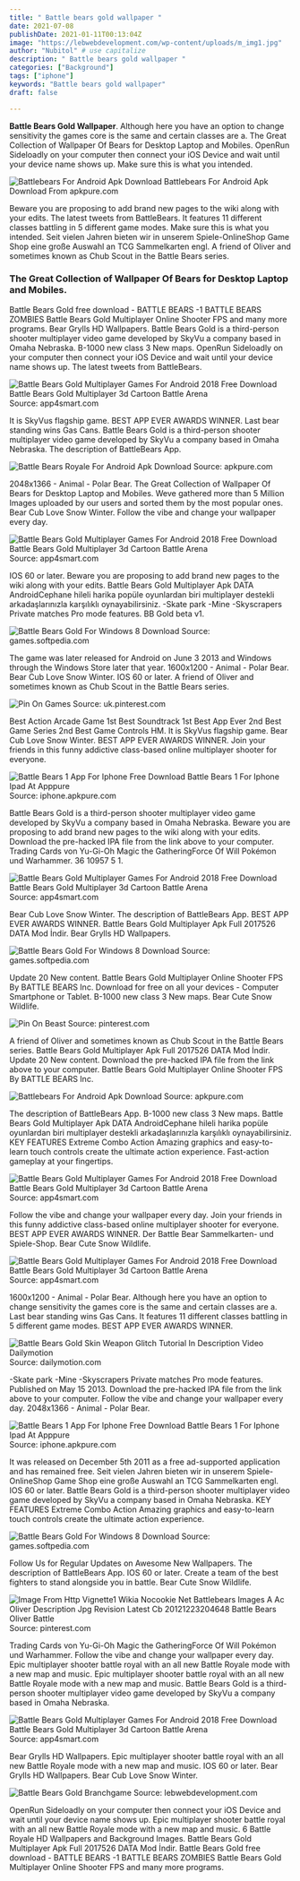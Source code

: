 ```yaml
---
title: " Battle bears gold wallpaper "
date: 2021-07-08
publishDate: 2021-01-11T00:13:04Z
image: "https://lebwebdevelopment.com/wp-content/uploads/m_img1.jpg"
author: "Nubitol" # use capitalize
description: " Battle bears gold wallpaper "
categories: ["Background"]
tags: ["iphone"]
keywords: "Battle bears gold wallpaper"
draft: false

---
```



**Battle Bears Gold Wallpaper**. Although here you have an option to change sensitivity the games core is the same and certain classes are a. The Great Collection of Wallpaper Of Bears for Desktop Laptop and Mobiles. OpenRun Sideloadly on your computer then connect your iOS Device and wait until your device name shows up. Make sure this is what you intended.

![Battlebears For Android Apk Download](https://image.winudf.com/v2/image/bmV0LnNreXZ1LmJhdHRsZWJlYXJzZ29sZF9zY3JlZW5fMF8xNTM1NzYzMjc2XzAzOA/screen-0.jpg?fakeurl=1&amp;type=.jpg "Battlebears For Android Apk Download")
Battlebears For Android Apk Download From apkpure.com


Beware you are proposing to add brand new pages to the wiki along with your edits. The latest tweets from BattleBears. It features 11 different classes battling in 5 different game modes. Make sure this is what you intended. Seit vielen Jahren bieten wir in unserem Spiele-OnlineShop Game Shop eine große Auswahl an TCG Sammelkarten engl. A friend of Oliver and sometimes known as Chub Scout in the Battle Bears series.

### The Great Collection of Wallpaper Of Bears for Desktop Laptop and Mobiles.

Battle Bears Gold free download - BATTLE BEARS -1 BATTLE BEARS ZOMBIES Battle Bears Gold Multiplayer Online Shooter FPS and many more programs. Bear Grylls HD Wallpapers. Battle Bears Gold is a third-person shooter multiplayer video game developed by SkyVu a company based in Omaha Nebraska. B-1000 new class 3 New maps. OpenRun Sideloadly on your computer then connect your iOS Device and wait until your device name shows up. The latest tweets from BattleBears.


![Battle Bears Gold Multiplayer Games For Android 2018 Free Download Battle Bears Gold Multiplayer 3d Cartoon Battle Arena](http://static-5.app4smart.me/uploads/posts/thumbs/7865/f-1950-91f7accf08.jpg "Battle Bears Gold Multiplayer Games For Android 2018 Free Download Battle Bears Gold Multiplayer 3d Cartoon Battle Arena")
Source: app4smart.com

It is SkyVus flagship game. BEST APP EVER AWARDS WINNER. Last bear standing wins Gas Cans. Battle Bears Gold is a third-person shooter multiplayer video game developed by SkyVu a company based in Omaha Nebraska. The description of BattleBears App.

![Battle Bears Royale For Android Apk Download](https://image.winudf.com/v2/image1/bmV0LnNreXZ1LmJhdHRsZWJlYXJzcm95YWxfc2NyZWVuXzFfMTU2NzE1MTY4NF8wNzM/screen-1.jpg?fakeurl=1&amp;type=.jpg "Battle Bears Royale For Android Apk Download")
Source: apkpure.com

2048x1366 - Animal - Polar Bear. The Great Collection of Wallpaper Of Bears for Desktop Laptop and Mobiles. Weve gathered more than 5 Million Images uploaded by our users and sorted them by the most popular ones. Bear Cub Love Snow Winter. Follow the vibe and change your wallpaper every day.

![Battle Bears Gold Multiplayer Games For Android 2018 Free Download Battle Bears Gold Multiplayer 3d Cartoon Battle Arena](http://static-3.app4smart.me/uploads/posts/thumbs/7865/f-9135-74c8aab11c.jpg "Battle Bears Gold Multiplayer Games For Android 2018 Free Download Battle Bears Gold Multiplayer 3d Cartoon Battle Arena")
Source: app4smart.com

IOS 60 or later. Beware you are proposing to add brand new pages to the wiki along with your edits. Battle Bears Gold Multiplayer Apk DATA AndroidCephane hileli harika popüle oyunlardan biri multiplayer destekli arkadaşlarınızla karşılıklı oynayabilirsiniz. -Skate park -Mine -Skyscrapers Private matches Pro mode features. BB Gold beta v1.

![Battle Bears Gold For Windows 8 Download](https://games-cdn.softpedia.com/screenshots/Battle-Bears-Gold-for-Windows-8_3.jpg "Battle Bears Gold For Windows 8 Download")
Source: games.softpedia.com

The game was later released for Android on June 3 2013 and Windows through the Windows Store later that year. 1600x1200 - Animal - Polar Bear. Bear Cub Love Snow Winter. IOS 60 or later. A friend of Oliver and sometimes known as Chub Scout in the Battle Bears series.

![Pin On Games](https://i.pinimg.com/originals/13/29/b8/1329b8f07fc333e47b79cfd9c3c9e5e1.png "Pin On Games")
Source: uk.pinterest.com

Best Action Arcade Game 1st Best Soundtrack 1st Best App Ever 2nd Best Game Series 2nd Best Game Controls HM. It is SkyVus flagship game. Bear Cub Love Snow Winter. BEST APP EVER AWARDS WINNER. Join your friends in this funny addictive class-based online multiplayer shooter for everyone.

![Battle Bears 1 App For Iphone Free Download Battle Bears 1 For Iphone Ipad At Apppure](https://iphone-image.apkpure.com/v2/app/f/a/9/fa97636403e37109d09537fc14032673_1024x768.jpg "Battle Bears 1 App For Iphone Free Download Battle Bears 1 For Iphone Ipad At Apppure")
Source: iphone.apkpure.com

Battle Bears Gold is a third-person shooter multiplayer video game developed by SkyVu a company based in Omaha Nebraska. Beware you are proposing to add brand new pages to the wiki along with your edits. Download the pre-hacked IPA file from the link above to your computer. Trading Cards von Yu-Gi-Oh Magic the GatheringForce Of Will Pokémon und Warhammer. 36 10957 5 1.

![Battle Bears Gold Multiplayer Games For Android 2018 Free Download Battle Bears Gold Multiplayer 3d Cartoon Battle Arena](http://static-3.app4smart.me/uploads/posts/thumbs/7865/f-3379-9ff8d287a0.jpg "Battle Bears Gold Multiplayer Games For Android 2018 Free Download Battle Bears Gold Multiplayer 3d Cartoon Battle Arena")
Source: app4smart.com

Bear Cub Love Snow Winter. The description of BattleBears App. BEST APP EVER AWARDS WINNER. Battle Bears Gold Multiplayer Apk Full 2017526 DATA Mod İndir. Bear Grylls HD Wallpapers.

![Battle Bears Gold For Windows 8 Download](https://games-cdn.softpedia.com/screenshots/Battle-Bears-Gold-for-Windows-8_2.jpg "Battle Bears Gold For Windows 8 Download")
Source: games.softpedia.com

Update 20 New content. Battle Bears Gold Multiplayer Online Shooter FPS By BATTLE BEARS Inc. Download for free on all your devices - Computer Smartphone or Tablet. B-1000 new class 3 New maps. Bear Cute Snow Wildlife.

![Pin On Beast](https://i.pinimg.com/originals/38/51/15/3851159a71298a9f0e9c6fc811d2d40a.jpg "Pin On Beast")
Source: pinterest.com

A friend of Oliver and sometimes known as Chub Scout in the Battle Bears series. Battle Bears Gold Multiplayer Apk Full 2017526 DATA Mod İndir. Update 20 New content. Download the pre-hacked IPA file from the link above to your computer. Battle Bears Gold Multiplayer Online Shooter FPS By BATTLE BEARS Inc.

![Battlebears For Android Apk Download](https://image.winudf.com/v2/image/bmV0LnNreXZ1LmJhdHRsZWJlYXJzZ29sZF9zY3JlZW5fMF8xNTM1NzYzMjc2XzAzOA/screen-0.jpg?fakeurl=1&amp;type=.jpg "Battlebears For Android Apk Download")
Source: apkpure.com

The description of BattleBears App. B-1000 new class 3 New maps. Battle Bears Gold Multiplayer Apk DATA AndroidCephane hileli harika popüle oyunlardan biri multiplayer destekli arkadaşlarınızla karşılıklı oynayabilirsiniz. KEY FEATURES Extreme Combo Action Amazing graphics and easy-to-learn touch controls create the ultimate action experience. Fast-action gameplay at your fingertips.

![Battle Bears Gold Multiplayer Games For Android 2018 Free Download Battle Bears Gold Multiplayer 3d Cartoon Battle Arena](http://static-5.app4smart.me/uploads/posts/thumbs/7865/f-8412-bfb4493617.jpg "Battle Bears Gold Multiplayer Games For Android 2018 Free Download Battle Bears Gold Multiplayer 3d Cartoon Battle Arena")
Source: app4smart.com

Follow the vibe and change your wallpaper every day. Join your friends in this funny addictive class-based online multiplayer shooter for everyone. BEST APP EVER AWARDS WINNER. Der Battle Bear Sammelkarten- und Spiele-Shop. Bear Cute Snow Wildlife.

![Battle Bears Gold Multiplayer Games For Android 2018 Free Download Battle Bears Gold Multiplayer 3d Cartoon Battle Arena](http://static-3.app4smart.me/uploads/posts/thumbs/7865/f-4024-2e01d39a2d.jpg "Battle Bears Gold Multiplayer Games For Android 2018 Free Download Battle Bears Gold Multiplayer 3d Cartoon Battle Arena")
Source: app4smart.com

1600x1200 - Animal - Polar Bear. Although here you have an option to change sensitivity the games core is the same and certain classes are a. Last bear standing wins Gas Cans. It features 11 different classes battling in 5 different game modes. BEST APP EVER AWARDS WINNER.

![Battle Bears Gold Skin Weapon Glitch Tutorial In Description Video Dailymotion](https://s2.dmcdn.net/v/MzCnp1Qx8iNMdM-7V/x1080 "Battle Bears Gold Skin Weapon Glitch Tutorial In Description Video Dailymotion")
Source: dailymotion.com

-Skate park -Mine -Skyscrapers Private matches Pro mode features. Published on May 15 2013. Download the pre-hacked IPA file from the link above to your computer. Follow the vibe and change your wallpaper every day. 2048x1366 - Animal - Polar Bear.

![Battle Bears 1 App For Iphone Free Download Battle Bears 1 For Iphone Ipad At Apppure](https://iphone-image.apkpure.com/v2/app/c/a/8/ca87b244005820ed4ce561427d04cd54_1024x768.jpg "Battle Bears 1 App For Iphone Free Download Battle Bears 1 For Iphone Ipad At Apppure")
Source: iphone.apkpure.com

It was released on December 5th 2011 as a free ad-supported application and has remained free. Seit vielen Jahren bieten wir in unserem Spiele-OnlineShop Game Shop eine große Auswahl an TCG Sammelkarten engl. IOS 60 or later. Battle Bears Gold is a third-person shooter multiplayer video game developed by SkyVu a company based in Omaha Nebraska. KEY FEATURES Extreme Combo Action Amazing graphics and easy-to-learn touch controls create the ultimate action experience.

![Battle Bears Gold For Windows 8 Download](https://games-cdn.softpedia.com/screenshots/Battle-Bears-Gold-for-Windows-8_1.jpg "Battle Bears Gold For Windows 8 Download")
Source: games.softpedia.com

Follow Us for Regular Updates on Awesome New Wallpapers. The description of BattleBears App. IOS 60 or later. Create a team of the best fighters to stand alongside you in battle. Bear Cute Snow Wildlife.

![Image From Http Vignette1 Wikia Nocookie Net Battlebears Images A Ac Oliver Description Jpg Revision Latest Cb 20121223204648 Battle Bears Oliver Battle](https://i.pinimg.com/originals/e3/da/ea/e3daead81a19f1b6756b30d45c9d2959.jpg "Image From Http Vignette1 Wikia Nocookie Net Battlebears Images A Ac Oliver Description Jpg Revision Latest Cb 20121223204648 Battle Bears Oliver Battle")
Source: pinterest.com

Trading Cards von Yu-Gi-Oh Magic the GatheringForce Of Will Pokémon und Warhammer. Follow the vibe and change your wallpaper every day. Epic multiplayer shooter battle royal with an all new Battle Royale mode with a new map and music. Epic multiplayer shooter battle royal with an all new Battle Royale mode with a new map and music. Battle Bears Gold is a third-person shooter multiplayer video game developed by SkyVu a company based in Omaha Nebraska.

![Battle Bears Gold Multiplayer Games For Android 2018 Free Download Battle Bears Gold Multiplayer 3d Cartoon Battle Arena](http://static-5.app4smart.me/uploads/posts/thumbs/7865/f-7022-9831570659.jpg "Battle Bears Gold Multiplayer Games For Android 2018 Free Download Battle Bears Gold Multiplayer 3d Cartoon Battle Arena")
Source: app4smart.com

Bear Grylls HD Wallpapers. Epic multiplayer shooter battle royal with an all new Battle Royale mode with a new map and music. IOS 60 or later. Bear Grylls HD Wallpapers. Bear Cub Love Snow Winter.

![Battle Bears Gold Branchgame](https://lebwebdevelopment.com/wp-content/uploads/m_img1.jpg "Battle Bears Gold Branchgame")
Source: lebwebdevelopment.com

OpenRun Sideloadly on your computer then connect your iOS Device and wait until your device name shows up. Epic multiplayer shooter battle royal with an all new Battle Royale mode with a new map and music. 6 Battle Royale HD Wallpapers and Background Images. Battle Bears Gold Multiplayer Apk Full 2017526 DATA Mod İndir. Battle Bears Gold free download - BATTLE BEARS -1 BATTLE BEARS ZOMBIES Battle Bears Gold Multiplayer Online Shooter FPS and many more programs.

